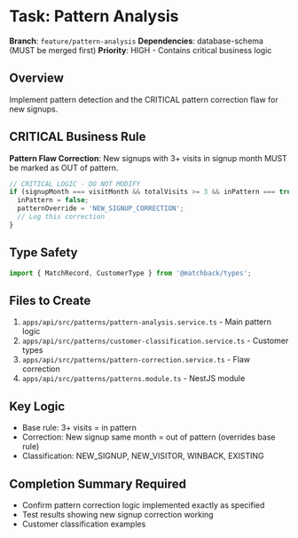 # Task: Pattern Analysis

**Branch**: `feature/pattern-analysis`
**Dependencies**: database-schema (MUST be merged first)
**Priority**: HIGH - Contains critical business logic

## Overview
Implement pattern detection and the CRITICAL pattern correction flaw for new signups.

## CRITICAL Business Rule
**Pattern Flaw Correction**: New signups with 3+ visits in signup month MUST be marked as OUT of pattern.

```typescript
// CRITICAL LOGIC - DO NOT MODIFY
if (signupMonth === visitMonth && totalVisits >= 3 && inPattern === true) {
  inPattern = false;
  patternOverride = 'NEW_SIGNUP_CORRECTION';
  // Log this correction
}
```

## Type Safety
```typescript
import { MatchRecord, CustomerType } from '@matchback/types';
```

## Files to Create
1. `apps/api/src/patterns/pattern-analysis.service.ts` - Main pattern logic
2. `apps/api/src/patterns/customer-classification.service.ts` - Customer types
3. `apps/api/src/patterns/pattern-correction.service.ts` - Flaw correction
4. `apps/api/src/patterns/patterns.module.ts` - NestJS module

## Key Logic
- Base rule: 3+ visits = in pattern
- Correction: New signup same month = out of pattern (overrides base rule)
- Classification: NEW_SIGNUP, NEW_VISITOR, WINBACK, EXISTING

## Completion Summary Required
- Confirm pattern correction logic implemented exactly as specified
- Test results showing new signup correction working
- Customer classification examples
